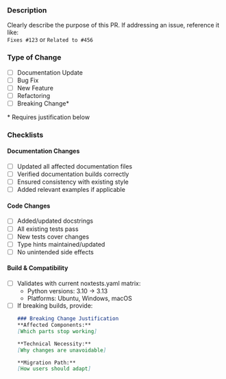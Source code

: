 ### Description

Clearly describe the purpose of this PR. If addressing an issue, reference it like:  
`Fixes #123` or `Related to #456`

### Type of Change

- [ ] Documentation Update
- [ ] Bug Fix
- [ ] New Feature
- [ ] Refactoring
- [ ] Breaking Change*

\* Requires justification below

### Checklists

#### Documentation Changes

- [ ] Updated all affected documentation files
- [ ] Verified documentation builds correctly
- [ ] Ensured consistency with existing style
- [ ] Added relevant examples if applicable

#### Code Changes

- [ ] Added/updated docstrings
- [ ] All existing tests pass
- [ ] New tests cover changes
- [ ] Type hints maintained/updated
- [ ] No unintended side effects

#### Build & Compatibility

- [ ] Validates with current noxtests.yaml matrix:
  - Python versions: 3.10 → 3.13
  - Platforms: Ubuntu, Windows, macOS
- [ ] If breaking builds, provide:
    ```markdown
    ### Breaking Change Justification
    **Affected Components:**  
    [Which parts stop working]
    
    **Technical Necessity:**  
    [Why changes are unavoidable]
    
    **Migration Path:**  
    [How users should adapt]
    ```